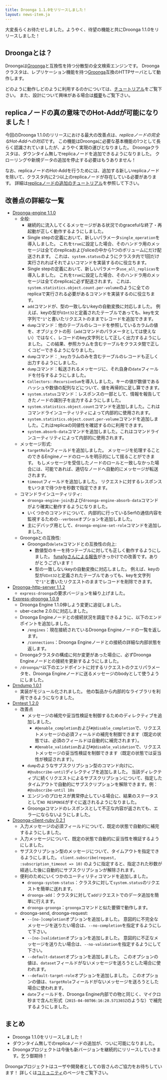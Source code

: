 ```yaml
---
title: Droonga 1.1.0をリリースしました！
layout: news-item.ja
---
```


大変長らくお待たせしました。ようやく、待望の機能と共にDroonga 1.1.0をリリースしました！

## Droongaとは？

Droongaは[Groonga][groonga]と互換性を持つ分散型の全文検索エンジンです。
Droongaクラスタは、レプリケーション機能を持つ[Groonga][groonga]互換のHTTPサーバとして動作します。

どのように動作しどのように利用するのかについては、[チュートリアル][tutorial]をご覧下さい。
また、設計について興味がある場合は[概要][overview]もご覧下さい。

## replicaノードの真の意味でのHot-Addが可能になりました！

今回のDroonga 1.1.0のリリースにおける最大の改善点は、*replicaノードの完全なHot-Addへの対応*です。
この機能はDroongaに必要な基本機能の1つとして長らく認識されていましたが、ようやく実現の運びとなりました。
Droongaクラスタは、ダウンタイム無しでreplicaノードを追加できるようになりました。
クローリングや新規データの追加を停止する必要はもうありません！

なお、replicaノードのHot-Addを行うためには、追加する新しいreplicaノードを除いて、クラスタ内に2つ以上のreplicaノードが存在している必要があります。
詳細は[replicaノードの追加のチュートリアル](/ja/tutorial/add-replica/)を参照して下さい。

## 改善点の詳細な一覧

 * [Droonga-engine 1.1.0][droonga-engine]
   * 全般:
     * 継続的に流入してくるメッセージがある状況でのgracefulな終了・再起動が正しく動作するようにしました。
     * Single stepの定義において、新しいパラメータ`single_operation`を導入しました。
       これを`true`に設定した場合、そのハンドラ用のメッセージは全てのreplicaおよびsliceの中から1つのボリュームにだけ配送されます。
       これは、`system.status`のようにクラスタ内で1回だけ実行されればそれでよいコマンドを実装するのに役立ちます。
     * Single stepの定義において、新しいパラメータ`use_all_replicas`を導入しました。
       これを`true`に設定した場合、そのハンドラ用のメッセージは全てのreplicaに必ず配送されます。
       これは、`system.statistics.object.count.per-volume`のように全てのreplicaで実行される必要があるコマンドを実装するのに役立ちます。
     * `add`コマンドが、型の一致しないkeyの自動変換に対応しました。
       例えば、keyの型が`UInt32`と定義されたテーブルであっても、keyを文字列で`"1"`と書いたリクエストのままでレコードを追加できます。
     * `dump`コマンド：他のテーブルのレコードを参照しているカラムの値を、オブジェクトの形（`add`コマンドのパラメータとしては使えない）ではなく、レコードのkey文字列として正しく出力するようにしました。
       この結果、参照カラムを含むテーブルをクラスタ間で正しくコピーできるようになりました。
     * `dump`コマンド：`_key`カラムのみを含むテーブルのレコードも正しく出力するようにしました。
     * `dump`コマンド：転送されるメッセージに、それ自身の`date`フィールドを付与するようにしました。
     * `Collectors::RecursiveSum`を導入しました。キーの値が数値であるハッシュや数値の配列などについて、値を再帰的に足し算できます。
     * `system.status`コマンド：レスポンスの一部として、情報を報告してきたノードの識別子を出力するようにしました。
     * `system.statistics.object.count`コマンドを追加しました。これはコマンドラインユーティリティによって内部的に使用されます。
     * `system.statistics.object.count.per-volume`コマンドを追加しました。これはreplicaの同値性を確認するのに利用できます。
     * `system.absorb-data`コマンドを追加しました。これはコマンドラインユーティリティによって内部的に使用されます。
   * メッセージ形式:
     * `targetRole`フィールドを追加しました。
       メッセージを処理することのできるEngineノードのロールを明示的にして揺ることができます。
       もしメッセージを受信したノードのロールと一致しなかった場合には、可能であれば、適切なノードへ自動的にメッセージが転送されます。
     * `timeout`フィールドを追加しました。
       リクエストに対するレスポンスをいつまで待つかを秒数で指定できます。
   * コマンドラインユーティリティ:
     * `droonga-engine-join`および`droonga-engine-absorb-data`コマンドがより確実に動作するようになりました。
     * いくつかのコマンドについて、内部的に行っているSerfの通信内容を監視するための`--verbose`オプションを追加しました。
     * 主にデバッグ用として、`droonga-engine-set-role`コマンドを追加しました。
   * Groongaとの互換性:
     * Groongaの`delete`コマンドとの互換性の向上:
       * 数値型のキーを持つテーブルに対しても正しく動作するようにしました。
         [funa1gさんによる報告](http://sourceforge.jp/projects/groonga/lists/archive/dev/2014-December/002995.html)がきっかけでの改善です。ありがとうございます！
       * 型の一致しないkeyの自動変換に対応しました。
       例えば、keyの型が`UInt32`と定義されたテーブルであっても、keyを文字列で`"1"`と書いたリクエストのままでレコードを削除できます。
 * [Droonga-http-server 1.1.2][droonga-http-server]
   * `express-droonga`の要求バージョンを繰り上げました。
 * [Express-droonga 1.0.9][express-droonga]
   * Droonga Engine 1.1.0伸しよう変更に追従しました。
   * uber-cache 2.0.0に対応しました。
   * Droonga Engineノードとの接続状況を調査できるように、以下のエンドポイントを追加しました。
     - `/engines`：現在接続されているDroonga Engineノードの一覧を返します。
     - `/connections`：Droonga Engineノードとの接続の詳細な内部状態を返します。
   * Droongaクラスタの構成に何か変更があった場合に、必ずDroonga Engineノードとの接続を更新するようにしました。
   * `/droonga/*`以下のエンドポイントに対するリクエストのクエリパラメータを、Droonga Engineノードに送るメッセージのbodyとして使うようにしました。
 * [Drndump 1.0.1][drndump]
   * 実装がモジュール化されました。
     他の製品から内部的なライブラリを利用できるようになりました。
 * [Drntest 1.2.0][drntest]
   * 改善点
     * メッセージの補完や妥当性検証を制御するためのディレクティブを追加しました。
       * `#@enable_completion`および`#@disable_completion`で、リクエストメッセージの必須フィールドの補完を制御できます（既定の状態では、必須のフィールドは自動的に補完されます）。
       * `#@enable_validation`および`#@disable_validation`で、リクエストメッセージの妥当性検証を制御できます（既定の状態では妥当性が検証されます）。
     * `dump`のようなサブスクリプション型のコマンド向けに、`#@subscribe-until`ディレクティブを追加しました。
       当該ディレクティブに続くリクエストによるサブスクリプションについて、指定したタイムアウトで自動的にサブスクリプションを解除できます。例：
       `#@subscribe-until 10s`
     * エンジンのプロセスが異常停止している場合に、結果のステータスとして`NO RESPONSE`がすぐに返されるようになりました。
     * Groongaコマンドのレスポンスとして不正な内容が返されても、エラーにならないようにしました。
 * [Droonga-client-ruby 0.2.1][droonga-client-ruby]
   * 入力メッセージの必須フィールドについて、既定の状態で自動的に補完するようにしました。
   * 入力メッセージについて、既定の状態で自動的に妥当性を検証するようにしました。
   * サブスクリプション型のメッセージについて、タイムアウトを指定できるようにしました。
     `client.subscribe(request, :subscription_timeout => 10)`
     のように指定すると、指定された秒数が経過した後に自動的にサブスクリプションが解除されます。
   * 便利のためにいくつかのユーティリティコマンドを追加しました。
     * `droonga-system-status`：クラスタに対して`system.status`のリクエストを簡単に送れます。
     * `droonga-add`：クラスタに対して`add`リクエストでのデータ追加を簡単に行えます。
     * `droonga-groonga`：`groonga`コマンドと似た要領で動作します。
   * droonga-send, droonga-request:
     * `--[no-]completion`オプションを追加しました。
       意図的に不完全なメッセージを送りたい場合は、`--no-completion`を指定するようにして下さい。
     * `--[no-]validation`オプションを追加しました。
       意図的に不正なメッセージを送りたい場合は、`--no-validation`を指定するようにして下さい。
     * `--default-dataset`オプションを追加しました。
       このオプションの値は、`dataset`フィールドがないメッセージを送ろうとした場合に使われます。
     * `--default-target-role`オプションを追加しました。
       このオプションの値は、`targetRole`フィールドがないメッセージを送ろうとした場合に使われます。
     * `date`フィールドを、Droonga Engine内部での物と同じく、マイクロ秒まで含んだ形式（`2015-04-08T06:16:20.571303Z`のような）で補完するようにしました。

## まとめ

 * Droonga 1.1.0をリリースしました！
 * ダウンタイム無しでのreplicaノードの追加が、ついに可能になりました。
 * Droongaプロジェクトは今後も新バージョンを継続的にリリースしていきます。乞う御期待！

Droongaプロジェクトはユーザや開発者としての皆さんのご協力をお待ちしています！
詳しくは[コミュニティ][community]のページをご覧下さい。

  [community]: /ja/community/
  [overview]: /ja/overview/
  [tutorial]: /ja/tutorial/groonga/
  [groonga]: http://groonga.org/
  [droonga-engine]: https://github.com/droonga/droonga-engine
  [droonga-http-server]: https://github.com/droonga/droonga-http-server
  [express-droonga]: https://github.com/droonga/express-droonga
  [drndump]: https://github.com/droonga/drndump
  [drntest]: https://github.com/droonga/drntest
  [droonga-client-ruby]: https://github.com/droonga/droonga-client-ruby
